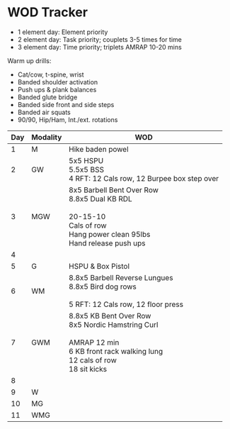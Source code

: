 # WOD Tracker

- 1 element day: Element priority
- 2 element day: Task priority; couplets 3-5 times for time
- 3 element day: Time priority; triplets AMRAP 10-20 mins

Warm up drills:
- Cat/cow, t-spine, wrist
- Banded shoulder activation
- Push ups & plank balances
- Banded glute bridge
- Banded side front and side steps
- Banded air squats
- 90/90, Hip/Ham, Int./ext. rotations


| Day | Modality | WOD                                                         |
|-----|----------|-------------------------------------------------------------|
| 1   | M        | Hike baden powel                                            |
| 2   | GW       | 5x5 HSPU<br>5.5x5 BSS<br>4 RFT: 12 Cals row, 12 Burpee box step over |
| 3   | MGW      | 8x5 Barbell Bent Over Row<br>8.8x5 Dual KB RDL<br><br>20-15-10<br>Cals of row<br>Hang power clean 95lbs<br>Hand release push ups|
| 4   |          |                                                             |
| 5   | G        | HSPU & Box Pistol |
| 6   | WM       | 8.8x5 Barbell Reverse Lungues<br>8.8x5 Bird dog rows<br><br>5 RFT: 12 Cals row, 12 floor press |
| 7   | GWM      | 8.8x5 KB Bent Over Row<br>8x5 Nordic Hamstring Curl<br><br>AMRAP 12 min<br>6 KB front rack walking lung<br>12 cals of row<br>18 sit kicks|
| 8   |          |  |
| 9   | W        |  |
| 10  | MG       |  |
| 11  | WMG      |  |
